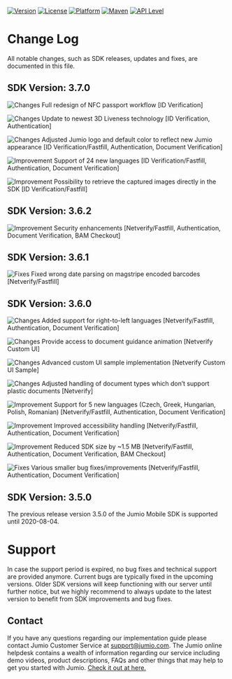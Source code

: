 [![Version](https://img.shields.io/github/v/release/Jumio/mobile-sdk-android?style=flat)](#release-notes)
[![License](https://img.shields.io/badge/license-commercial-3D3D3D?style=flat)](#copyright)
[![Platform](https://img.shields.io/badge/platform-Android-lightgrey?style=flat)](#general-requirements)
[![Maven](https://img.shields.io/maven-metadata/v?metadataUrl=https%3A%2F%2Fmobile-sdk.jumio.com%2Fcom%2Fjumio%2Fandroid%2Fcore%2Fmaven-metadata.xml?style=flat)](#integration)
[![API Level](http://img.shields.io/badge/API%20Level-19+-orange?style=flat)](#general-requirements)

# Change Log
All notable changes, such as SDK releases, updates and fixes, are documented in this file.

## SDK Version: __3.7.0__
![Changes](https://img.shields.io/badge/Change-blue) Full redesign of NFC passport workflow [ID Verification]

![Changes](https://img.shields.io/badge/Change-blue) Update to newest 3D Liveness technology [ID Verification, Authentication]

![Changes](https://img.shields.io/badge/Change-blue) Adjusted Jumio logo and default color to reflect new Jumio appearance [ID Verification/Fastfill, Authentication, Document Verification]

![Improvement](https://img.shields.io/badge/Improvement-green) Support of 24 new languages [ID Verification/Fastfill, Authentication, Document Verification]

![Improvement](https://img.shields.io/badge/Improvement-green) Possibility to retrieve the captured images directly in the SDK [ID Verification/Fastfill]

## SDK Version: __3.6.2__
![Improvement](https://img.shields.io/badge/Improvement-green)
Security enhancements [Netverify/Fastfill, Authentication, Document Verification, BAM Checkout]

## SDK Version: __3.6.1__
![Fixes](https://img.shields.io/badge/Fix-success) Fixed wrong date parsing on magstripe encoded barcodes [Netverify/Fastfill]

## SDK Version: __3.6.0__
![Changes](https://img.shields.io/badge/Change-blue) Added support for right-to-left languages [Netverify/Fastfill, Authentication, Document Verification]

![Changes](https://img.shields.io/badge/Change-blue) Provide access to document guidance animation [Netverify Custom UI]

![Changes](https://img.shields.io/badge/Change-blue) Advanced custom UI sample implementation [Netverify Custom UI Sample]

![Changes](https://img.shields.io/badge/Change-blue) Adjusted handling of document types which don’t support plastic documents [Netverify]

![Improvement](https://img.shields.io/badge/Improvement-green) Support for 5 new languages (Czech, Greek, Hungarian, Polish, Romanian) [Netverify/Fastfill, Authentication, Document Verification]

![Improvement](https://img.shields.io/badge/Improvement-green) Improved accessibility handling [Netverify/Fastfill, Authentication, Document Verification]

![Improvement](https://img.shields.io/badge/Improvement-green) Reduced SDK size by ~1.5 MB [Netverify/Fastfill, Authentication, Document Verification, BAM Checkout]

![Fixes](https://img.shields.io/badge/Fix-success)
Various smaller bug fixes/improvements [Netverify/Fastfill, Authentication, Document Verification]

## SDK Version: __3.5.0__
The previous release version 3.5.0 of the Jumio Mobile SDK is supported until 2020-08-04.

# Support
In case the support period is expired, no bug fixes and technical support are provided anymore. Current bugs are typically fixed in the upcoming versions.
Older SDK versions will keep functioning with our server until further notice, but we highly recommend to always update to the latest version to benefit from SDK improvements and bug fixes.

## Contact
If you have any questions regarding our implementation guide please contact Jumio Customer Service at support@jumio.com. The Jumio online helpdesk contains a wealth of information regarding our service including demo videos, product descriptions, FAQs and other things that may help to get you started with Jumio. [Check it out at here.](https://support.jumio.com.)

